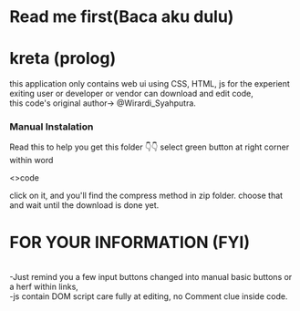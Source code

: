 # Read me first(Baca aku dulu)
<h1>kreta (prolog)</h1>
this application only contains web ui using CSS, HTML, js
for the experient exiting user or developer or vendor can download and edit code,<br/>
this code's original author-> @Wirardi_Syahputra.

<h3>Manual Instalation</h3>
Read this to help you get this folder 👇👇
select green button at right corner within word <p> <>code </p>
click on it, and you'll find the compress method in zip folder.
choose that and wait until the download is done yet.

<br/>
<h1>FOR YOUR INFORMATION (FYI)</h1>
<br/>
-Just remind you a few input buttons changed into manual basic buttons or a herf within links,<br/>
-js contain DOM script care fully at editing, no Comment clue inside code.
